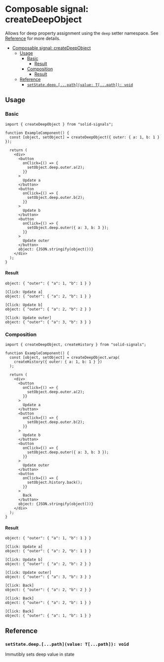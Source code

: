 # Composable signal: createDeepObject

Allows for deep property assignment using the `deep` setter namespace. See [Reference](#reference) for more details.

- [Composable signal: createDeepObject](#composable-signal-createdeepobject)
  - [Usage](#usage)
    - [Basic](#basic)
      - [Result](#result)
    - [Composition](#composition)
      - [Result](#result-1)
  - [Reference](#reference)
    - [`setState.deep.[...path](value: T[...path]): void`](#setstatedeeppathvalue-tpath-void)

## Usage

### Basic

```tsx
import { createDeepObject } from "solid-signals";

function ExampleComponent() {
  const [object, setObject] = createDeepObject({ outer: { a: 1, b: 1 } });

  return (
    <div>
      <button
        onClick={() => {
          setObject.deep.outer.a(2);
        }}
      >
        Update a
      </button>
      <button
        onClick={() => {
          setObject.deep.outer.b(2);
        }}
      >
        Update b
      </button>
      <button
        onClick={() => {
          setObject.deep.outer({ a: 3, b: 3 });
        }}
      >
        Update outer
      </button>
      object: {JSON.stringify(object())}
    </div>
  );
}
```

#### Result

```
object: { "outer": { "a": 1, "b": 1 } }

[Click: Update a]
object: { "outer": { "a": 2, "b": 1 } }

[Click: Update b]
object: { "outer": { "a": 2, "b": 2 } }

[Click: Update outer]
object: { "outer": { "a": 3, "b": 3 } }
```

### Composition

```tsx
import { createDeepObject, createHistory } from "solid-signals";

function ExampleComponent() {
  const [object, setObject] = createDeepObject.wrap(
    createHistory({ outer: { a: 1, b: 1 } })
  );

  return (
    <div>
      <button
        onClick={() => {
          setObject.deep.outer.a(2);
        }}
      >
        Update a
      </button>
      <button
        onClick={() => {
          setObject.deep.outer.b(2);
        }}
      >
        Update b
      </button>
      <button
        onClick={() => {
          setObject.deep.outer({ a: 3, b: 3 });
        }}
      >
        Update outer
      </button>
      <button
        onClick={() => {
          setObject.history.back();
        }}
      >
        Back
      </button>
      object: {JSON.stringify(object())}
    </div>
  );
}
```

#### Result

```
object: { "outer": { "a": 1, "b": 1 } }

[Click: Update a]
object: { "outer": { "a": 2, "b": 1 } }

[Click: Update b]
object: { "outer": { "a": 2, "b": 2 } }

[Click: Update outer]
object: { "outer": { "a": 3, "b": 3 } }

[Click: Back]
object: { "outer": { "a": 2, "b": 2 } }

[Click: Back]
object: { "outer": { "a": 2, "b": 1 } }

[Click: Back]
object: { "outer": { "a": 1, "b": 1 } }
```

## Reference

### `setState.deep.[...path](value: T[...path]): void`

Immutibly sets deep value in state
